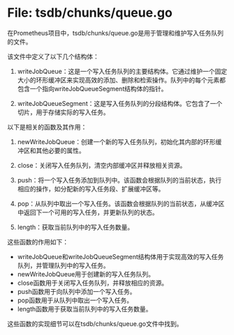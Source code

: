 # File: tsdb/chunks/queue.go

在Prometheus项目中，tsdb/chunks/queue.go是用于管理和维护写入任务队列的文件。

该文件中定义了以下几个结构体：

1. writeJobQueue：这是一个写入任务队列的主要结构体。它通过维护一个固定大小的环形缓冲区来实现高效的添加、删除和检索操作。队列中的每个元素都包含一个指向writeJobQueueSegment结构体的指针。

2. writeJobQueueSegment：这是写入任务队列的分段结构体。它包含了一个切片，用于存储实际的写入任务。

以下是相关的函数及其作用：

1. newWriteJobQueue：创建一个新的写入任务队列，初始化其内部的环形缓冲区和其他必要的属性。

2. close：关闭写入任务队列，清空内部缓冲区并释放相关资源。

3. push：将一个写入任务添加到队列中。该函数会根据队列的当前状态，执行相应的操作，如分配新的写入任务段、扩展缓冲区等。

4. pop：从队列中取出一个写入任务。该函数会根据队列的当前状态，从缓冲区中返回下一个可用的写入任务，并更新队列的状态。

5. length：获取当前队列中的写入任务数量。

这些函数的作用如下：

- writeJobQueue和writeJobQueueSegment结构体用于实现高效的写入任务队列，并管理队列中的写入任务。
- newWriteJobQueue用于创建新的写入任务队列。
- close函数用于关闭写入任务队列，并释放相应的资源。
- push函数用于向队列中添加一个写入任务。
- pop函数用于从队列中取出一个写入任务。
- length函数用于获取当前队列中的写入任务数量。

这些函数的实现细节可以在tsdb/chunks/queue.go文件中找到。

